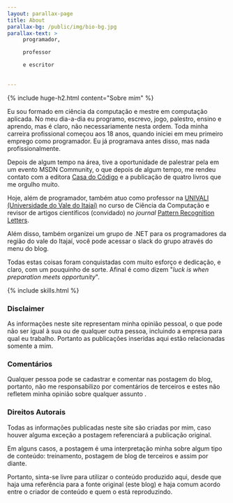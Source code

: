 ```yaml
---
layout: parallax-page
title: About
parallax-bg: /public/img/bio-bg.jpg
parallax-text: >
     programador,

     professor

     e escritor
     
     
---
```


{% include huge-h2.html content="Sobre mim" %} 

Eu sou formado em ciência da computação e mestre em computação aplicada. No meu dia-a-dia eu programo, escrevo, jogo, palestro, ensino e aprendo, mas é claro, não necessariamente nesta ordem.
Toda minha carreira profissional começou aos 18 anos, quando iniciei em meu primeiro emprego como programador. Eu já programava antes disso, mas nada profissionalmente.

Depois de algum tempo na área, tive a oportunidade de palestrar pela em um evento MSDN Community, o que depois de algum tempo, me rendeu contato com a editora [Casa do Código](https://www.casadocodigo.com.br/) e a publicação de quatro livros que me orgulho muito.

Hoje, além de programador, também atuo como professor na [UNIVALI (Universidade do Vale do Itajaí)](https://www.univali.br) no curso de Ciência da Computação e revisor de artigos científicos (convidado) no *journal* [Pattern Recognition Letters](https://www.journals.elsevier.com/pattern-recognition-letters/).

Além disso, também organizei um grupo de .NET para os programadores da região do vale do Itajaí, você pode acessar o slack do grupo através do menu do blog.

Todas estas coisas foram conquistadas com muito esforço e dedicação, e claro, com um pouquinho de sorte. Afinal é como dizem "*luck is when preparation meets opportunity*".

{% include skills.html %}

### Disclaimer

As informações neste site representam minha opinião pessoal, o que pode não ser igual à sua ou de qualquer outra pessoa, incluindo a empresa para qual eu trabalho. Portanto as publicações inseridas aqui estão relacionadas somente a mim.

### Comentários

Qualquer pessoa pode se cadastrar e comentar nas postagem do blog, portanto, não me responsabilizo por comentários de terceiros e estes não refletem minha opinião sobre qualquer assunto   .

### Direitos Autorais

Todas as informações publicadas neste site são criadas por mim, caso houver alguma exceção a postagem referenciará a publicação original.

Em alguns casos, a postagem é uma interpretação minha sobre algum tipo de conteúdo: treinamento, postagem de blog de terceiros e assim por diante.

Portanto, sinta-se livre para utilizar o conteúdo produzido aqui, desde que haja uma referência para a fonte original (este blog) e haja comum acordo entre o criador de conteúdo e quem o está reproduzindo.

